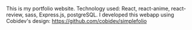 This is my portfolio website.
Technology used: React, react-anime, react-review, sass, Express.js, postgreSQL.
I developed this webapp using Cobidev's design:
https://github.com/cobidev/simplefolio
